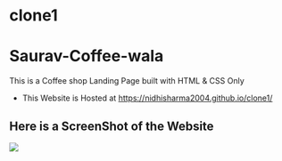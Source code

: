 # clone1

# Saurav-Coffee-wala
This is a Coffee shop Landing Page built with HTML & CSS Only

* This Website is Hosted at https://nidhisharma2004.github.io/clone1/

## Here is a ScreenShot of the Website

<img  src='https://github.com/sauravsharmaz/Saurav-Coffee-wala/blob/main/assets/images/sauravsharmaz.github.io_Saurav-Coffee-wala_.png' />
